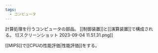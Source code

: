```yaml
---
tags:
  - コンピュータ
---
```

計算処理を行うコンピュータの部品。
[[制御装置]]と[[演算装置]]で構成される。
![[スクリーンショット 2023-09-04 11.51.31.png]]

[[MIPS]]で[[CPUの性能評価|性能評価]]をする。